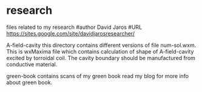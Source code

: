 # research
files related to my research
#author David Jaros
#URL https://sites.google.com/site/davidjarosresearcher/ 

A-field-cavity
   this directory contains different versions of file num-sol.wxm. This is wxMaxima file which contains calculation of shape of A-field-cavity excited by torroidal coil. The cavity
   boundary should be manufactured from conductive material.
 
green-book
   contains scans of my green book read my blog for more info about green book.    
